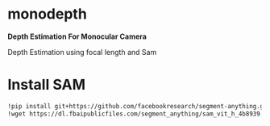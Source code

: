 # monodepth

**Depth Estimation For Monocular Camera**

Depth Estimation using focal length and Sam 

# Install SAM

```bash
!pip install git+https://github.com/facebookresearch/segment-anything.git
!wget https://dl.fbaipublicfiles.com/segment_anything/sam_vit_h_4b8939.pth
```